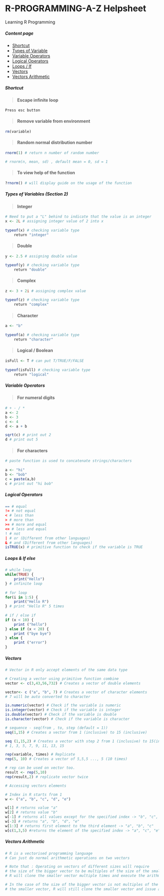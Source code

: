 # R-PROGRAMMING-A-Z Helpsheet
Learning R Programming

##### Content page
* [Shortcut](#shortcut)
* [Types of Variable](#types)
* [Variable Operators](#operators)
* [Logical Operators](#logicaloperators)
* [Loops / If](#loops)
* [Vectors](#vectors)
* [Vectors Arithmetic](#vectorsA) 


##### Shortcut <a id="shortcut"></a>

> #### Escape infinite loop 
	
```
Press esc button
```
	
> #### Remove variable from environment

```r
rm(variable)
```	

> #### Random normal distribution number

```r
rnorm(1) # return n number of random number

# rnorm(n, mean, sd) , default mean = 0, sd = 1
```

> #### To view help of the function
```r
?rnorm() # will display guide on the usage of the function

```

##### Types of Variables (Section 2)<a id="types"></a>

> #### Integer

```r
# Need to put a "L" behind to indicate that the value is an integer
x <- 2L # assigning integer value of 2 into x
 
typeof(x) # checking variable type
	return "integer"
```

> #### Double

```r
y <- 2.5 # assigning double value 

typeof(y) # checking variable type
	return "double"
```

> #### Complex

```r
z <- 3 + 2i # assigning complex value
 
typeof(z) # checking variable type
 	return "complex"
```

> #### Character

```r
a <- "b"
 
typeof(a) # checking variable type
	return "character"
```

> #### Logical / Boolean

```r
isFull <- T # can put T/TRUE/F/FALSE
 
typeof(isFull) # checking variable type
 	return "logical"
```

##### Variable Operators<a id="operators"></a>

> #### For numeral digits

```r
# + - / *
a <- 2
b <- 3
c <- 4
d <- a + b

sqrt(c) # print out 2
d # print out 5
```

> #### For characters

```r
# paste function is used to concatenate strings/characters
 
a <- "hi"
b <- "bob"
c = paste(a,b)
c # print out "hi bob"
```

##### Logical Operators<a id="logicaloperators"></a>

```r 
== # equal
!= # not equal
< # less than
> # more than
>= # more and equal
<= # less and equal
! # not
| # or (Different from other languages)
& # and (Different from other languages)
isTRUE(x) # primitive function to check if the variable is TRUE
```

##### Loops & If else<a id="loops"></a>

```r
# while loop
while(TRUE) {
	print("Hello")
} # infinite loop
 
# for loop
for(i in 1:5) {
	print("Hello R")
} # print "Hello R" 5 times
 
# if / else if
if (x < 10) {
	print ("hello")
} else if (x < 20) {
	print ("bye bye")
} else {
	print ("error")
}
```

##### Vectors<a id="vectors"></a>

```r
# Vector in R only accept elements of the same data type

# Creating a vector using primitive function combine
vector <- c(3,43,56,732) # Creates a vector of double elements

vector<- c ("a", "b", 7) # Creates a vector of character elements 
# 7 will be auto converted to character

is.numeric(vector) # Check if the variable is numeric
is.integer(vector) # Check if the variable is integer
is.double(vector) # Check if the variable is double
is.character(vector) # Check if the variable is character

# sequence - seq(from , to, step (default = 1))
seq(1,15) # Creates a vector from 1 (inclusive) to 15 (inclusive)

seq (1,15,2) # Creates a vector with step 2 from 1 (inclusive) to 15(inclusive)
# 1, 3, 5, 7, 9, 11, 13, 15

rep(variable, times) # Replicate
rep(5, 10) # Creates a vector of 5,5,5 ..., 5 (10 times)

# rep can be used on vector too.
result <- rep(5,10)
rep(result,2) # replicate vector twice

# Accessing vectors elements

# Index in R starts from 1
w <- ("a", "b", "c", "d", "e")

w[1] # returns value "a"
w[2] # returns value "b"
w[-1] # returns all values except for the specified index -> "b", "c", "d", "e"
w[-3] # returns "a", "b", "d", "e"
w[1:3] # returns first element to the third element -> "a", "b", "c"
w[c(1,3,5) #returns the element of the specified index -> "a", "c", "e"
```

##### Vectors Arithmetic <a id="vectorsA"></a>
```r
# R is a vectorised programming language
# Can just do normal arithmetic operations on two vectors

# Note that : Operating on vectors of different sizes will require 
# the size of the bigger vector to be multiples of the size of the smaller vector
# R will clone the smaller vector multiple times and execute the arithmetic operations with the two vectors

# In the case of the size of the bigger vector is not multiples of the size of 
# the smaller vector, R will still clone the smaller vector and issue a warning to inform the user.
```

